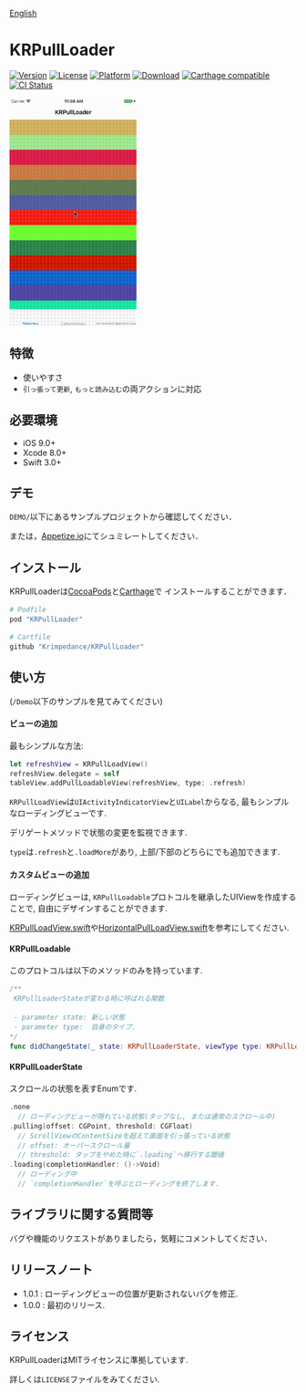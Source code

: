 [English](./README.md)

# KRPullLoader

[![Version](https://img.shields.io/cocoapods/v/KRPullLoader.svg?style=flat)](http://cocoapods.org/pods/KRPullLoader)
[![License](https://img.shields.io/cocoapods/l/KRPullLoader.svg?style=flat)](http://cocoapods.org/pods/KRPullLoader)
[![Platform](https://img.shields.io/cocoapods/p/KRPullLoader.svg?style=flat)](http://cocoapods.org/pods/KRPullLoader)
[![Download](https://img.shields.io/cocoapods/dt/KRPullLoader.svg?style=flat)](http://cocoapods.org/pods/KRPullLoader)
[![Carthage compatible](https://img.shields.io/badge/Carthage-compatible-4BC51D.svg?style=flat)](https://github.com/Carthage/Carthage)
[![CI Status](http://img.shields.io/travis/krimpedance/KRPullLoader.svg?style=flat)](https://travis-ci.org/krimpedance/KRPullLoader)

<img src="./Resources/demo.gif" height=400>

## 特徴
- 使いやすさ
- `引っ張って更新`, `もっと読み込む`の両アクションに対応

## 必要環境
- iOS 9.0+
- Xcode 8.0+
- Swift 3.0+

## デモ
`DEMO/`以下にあるサンプルプロジェクトから確認してください．

または，[Appetize.io](https://appetize.io/app/d17hjrvt0fm9mfg2crmqbu4qx4)にてシュミレートしてください．

## インストール
KRPullLoaderは[CocoaPods](http://cocoapods.org)と[Carthage](https://github.com/Carthage/Carthage)で
インストールすることができます．

```ruby
# Podfile
pod "KRPullLoader"
```

```ruby
# Cartfile
github "Krimpedance/KRPullLoader"
```

## 使い方
(`/Demo`以下のサンプルを見てみてください)

#### ビューの追加

最もシンプルな方法:

```swift
let refreshView = KRPullLoadView()
refreshView.delegate = self
tableView.addPullLoadableView(refreshView, type: .refresh)
```

`KRPullLoadView`は`UIActivityIndicatorView`と`UILabel`からなる, 最もシンプルなローディングビューです.

デリゲートメソッドで状態の変更を監視できます.

`type`は`.refresh`と`.loadMore`があり, 上部/下部のどちらにでも追加できます.

#### カスタムビューの追加

ローディングビューは, `KRPullLoadable`プロトコルを継承したUIViewを作成することで,
自由にデザインすることができます.

[KRPullLoadView.swift](./KRPullLoader/Classes/KRPullLoadView.swift)や[HorizontalPullLoadView.swift](./DEMO/KRPullLoaderDemo/HorizontalPullLoadView.swift)を参考にしてください.

#### KRPullLoadable

このプロトコルは以下のメソッドのみを持っています.

```swift
/**
 KRPullLoaderStateが変わる時に呼ばれる関数

 - parameter state: 新しい状態
 - parameter type:  自身のタイプ.
*/
func didChangeState(_ state: KRPullLoaderState, viewType type: KRPullLoaderType)
```

#### KRPullLoaderState

スクロールの状態を表すEnumです.

```swift
.none
  // ローディングビューが隠れている状態(タップなし, または通常のスクロール中)
.pulling(offset: CGPoint, threshold: CGFloat)
  // ScrollViewのContentSizeを超えて画面を引っ張っている状態
  // offset: オーバースクロール量
  // threshold: タップをやめた時に`.loading`へ移行する閾値
.loading(completionHandler: ()->Void)
  // ローディング中
  // `completionHandler`を呼ぶとローディングを終了します.
```

## ライブラリに関する質問等
バグや機能のリクエストがありましたら，気軽にコメントしてください．

## リリースノート
- 1.0.1 : ローディングビューの位置が更新されないバグを修正.
- 1.0.0 : 最初のリリース.

## ライセンス
KRPullLoaderはMITライセンスに準拠しています.

詳しくは`LICENSE`ファイルをみてください.

